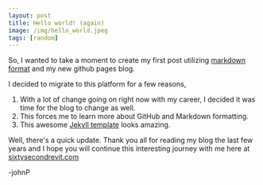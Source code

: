 ```yaml
---
layout: post
title: Hello world! (again)
image: /img/hello_world.jpeg
tags: [random]
---
```


So, I wanted to take a moment to create my first post utilizing [markdown format](http://www.markdowntutorial.com/) and my new github pages blog.

I decided to migrate to this platform for a few reasons,

1. With a lot of change going on right now with my career, I decided it was time for the blog to change as well.
2. This forces me to learn more about GitHub and Markdown formatting.
3. This awesome [Jekyll template](http://deanattali.com/beautiful-jekyll/) looks amazing.

Well, there's a quick update. Thank you all for reading my blog the last few years and I hope you will continue this interesting journey with me here at [sixtysecondrevit.com](www.sixtysecondrevit.com)

-johnP
